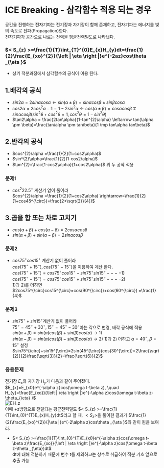 # ICE Breaking - 삼각함수 적용 되는 경우
공간을 진행하는 전자기파는 전기장과 자기장이 함께 존재하고, 전자기파는 에너지를 빛의 속도로 전파(Propagation)한다.  
전자기파가 공간으로 나르는 전력을 평균전력밀도로 나타낸다.

### $< S_{z} >=\frac{1}{T}\int_{T}^{0}E_{x}H_{y}dt=\frac{1}{2}\frac{E_{xo}^{2}}{\left | \eta  \right |}e^{-2az}cos\theta _{\eta }$
+ 상기 적분과정에서 삼각함수의 공식이 이용 된다.

## 1.배각의 공식
 + $sin2\alpha = 2sin\alpha cos\alpha \leftarrow sin(\alpha \pm \beta)=sin\alpha cos\beta \pm sin\beta cos\alpha$
 + $cos2\alpha =2cos^{2}\alpha -1 =1-2sin^{2}\alpha \leftarrow cos(\alpha \pm \beta)=cos\alpha cos\beta \mp sin\alpha cos\beta ( sin^{2}\theta + cos^{2}\theta=1, cos^{2}\theta=1- sin^{2}\theta)$
 + $tan2\alpha = \frac{2tan\alpha}{1-tan^{2}\alpha} \leftarrow tan(\alpha \pm \beta)=\frac{tan\alpha \pm tan\beta}{1 \mp tan\alpha tan\beta}$

## 2.반각의 공식
 + $cos^{2}\alpha =\frac{1}{2}(1+cos2\alpha)$
 + $sin^{2}\alpha=\frac{1}{2}(1-cos2\alpha)$
 + $tan^{2}=\frac{1-cos2\alpha}{1+cos2\alpha}$ 위 두 공식 적용
### 문제1
 + $cos^{2}22.5^{\circ}$ 계산기 없이 풀어라  
   $cos^{2}\alpha =\frac{1}{2}(1+cos2\alpha) \rightarrow=\frac{1}{2}(1+cos45^{\circ})=\frac{2+\sqrt{2}}{4})$

## 3.곱을 합 또는 차로 고치기
 + $cos(\alpha+\beta)+cos(\alpha-\beta)=2cos\alpha cos\beta$
 + $sin(\alpha+\beta)+sin(\alpha-\beta)=2sin\alpha cos \beta$
### 문제2
 + $cos75^{\circ}cos15^{\circ}$ 계산기 없이 풀어라  
   $cos(75^{\circ} +15^{\circ}),cos(75^{\circ} -15^{\circ})$을 이용하여 계산 한다.  
   $cos(75^{\circ} +15^{\circ})=cos75^{\circ}cos15^{\circ} -sin75^{\circ}sin15^{\circ} ----1)$  
   $cos(75^{\circ} -15^{\circ})=cos75^{\circ}cos15^{\circ} +sin75^{\circ}sin15^{\circ} ----2)$  
   1)과 2)를 더하면 $2cos75^{\circ}cos15^{\circ}=cos(90^{\circ})+cos(60^{\circ}) =\frac{1}{4}$
### 문제3
  + $sin75^{\circ}+sin15^{\circ}$계산기 없이 풀어라  
    $75^{\circ}=45^{\circ}+30^{\circ},15^{\circ}=45^{\circ}-30^{\circ}$아는 각으로 변경, 배각 공식에 적용  
    $sin(\alpha+\beta)=sin(\alpha)cos(\beta)+sin(\beta)cos(\alpha)\rightarrow 1)$  
    $sin(\alpha-\beta)=sin(\alpha)cos(\beta)-sin(\beta)cos(\alpha)\rightarrow 2)$
    1)과 2) 더하고 $\alpha=40^{\circ},\beta=15^{\circ}$ 설정  
    $sin75^{\circ}+sin15^{\circ}=2sin(45^{\circ})cos(30^{\circ})=2\frac{\sqrt{2}}{2}\frac{\sqrt{3}}{2}=\frac{\sqrt{6}}{2}$
### 응용문제  
전기장 $E_{x}$와 자기장 $H_{y}$가 다음과 같이 주어졌다.  
$E_{x}=E_{x0}e^{-\alpha z}cos(\omega t-\beta z), \quad H_{y}=\frac{E_{xo}}{\left | \eta  \right |}e^{-\alpha z}cos(\omega t-\beta z-\theta_{\eta} )$  
![EH_z](https://github.com/DooHub/Electromagnetic_Math/assets/99073912/211e79e6-6d93-421f-bf99-019a4271f51c)  
이때 +z방향으로 전달되는 평균전력밀도 $< S_{z} >=\frac{1}{T}\int_{0}^{T}E_{x}H_{y}dt$라고 할 때, $< S_{z} >$을 풀이한 결과가 $\frac{1}{2}\frac{E_{xo}^{2}}{|\eta |}e^{-2\alpha z}cos\theta _{\eta }$와 같이 됨을 보여라.  
  + $< S_{z} >=\frac{1}{T}\int_{0}^{T}E_{x0}e^{-\alpha z}cos(\omega t-\beta z)\frac{E_{xo}}{\left | \eta  \right |}e^{-\alpha z}cos(\omega t-\beta z-\theta _{\eta})dt$  
    dt에 대해 적분하기 때문에 변수 t를 제외하고는 상수로 취급하여 적분 기호 앞으로 추출 가능  
    

